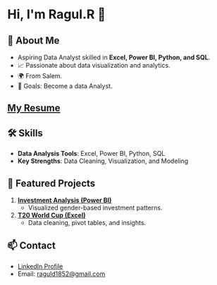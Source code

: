 # Hi, I'm Ragul.R 👋
## 🌟 About Me
- Aspiring Data Analyst skilled in **Excel, Power BI, Python, and SQL**.
- 📈 Passionate about data visualization and analytics.
- 🌍 From Salem.
- 🎯 Goals: Become a data Analyst.
## [My Resume](https://github.com/ragul-r1852/My-Reasume/blob/main/Ragul%20R%20CV.pdf)

## 🛠️ Skills
- **Data Analysis Tools**: Excel, Power BI, Python, SQL
- **Key Strengths**: Data Cleaning, Visualization, and Modeling  

## 📂 Featured Projects
1. **[Investment Analysis (Power BI)](link-to-repo)**  
   - Visualized gender-based investment patterns.  
2. **[T20 World Cup (Excel)](link-to-repo)**  
   - Data cleaning, pivot tables, and insights.

## 📫 Contact
- [LinkedIn Profile](https://www.linkedin.com/in/r-ragul-d52y07/)
- Email: raguld1852@gmail.com
